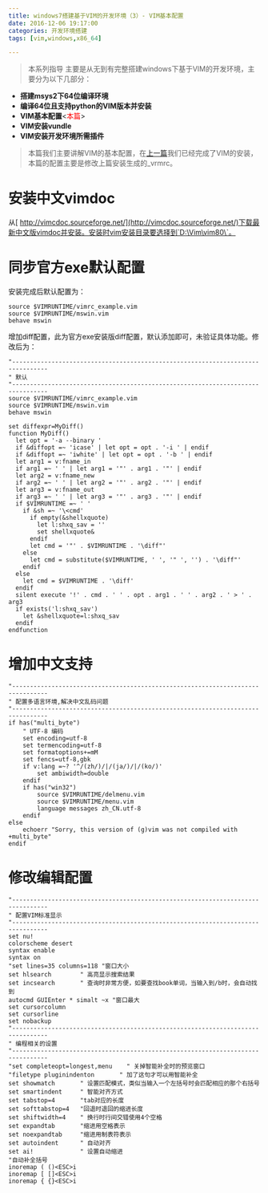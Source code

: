 ```yaml
---
title: windows7搭建基于VIM的开发环境（3）- VIM基本配置
date: 2016-12-06 19:17:00
categories: 开发环境搭建
tags: [vim,windows,x86_64]

---
```



> 本系列指导 主要是从无到有完整搭建windows下基于VIM的开发环境，主要分为以下几部分：

- **搭建msys2下64位编译环境**
- **编译64位且支持python的VIM版本并安装**
- **VIM基本配置**<<font color=red>本篇</font>>
- **VIM安装vundle**
- **VIM安装开发环境所需插件**

>本篇我们主要讲解VIM的基本配置，在[上一篇](http://qz757.github.io/2016/12/04/windows7%E6%90%AD%E5%BB%BA%E5%9F%BA%E4%BA%8EVIM%E7%9A%84%E5%BC%80%E5%8F%91%E7%8E%AF%E5%A2%83%EF%BC%882%EF%BC%89-%E7%BC%96%E8%AF%9164%E4%BD%8D%E4%B8%94%E6%94%AF%E6%8C%81python%E7%9A%84VIM%E7%89%88%E6%9C%AC%E5%B9%B6%E5%AE%89%E8%A3%85/)我们已经完成了VIM的安装，本篇的配置主要是修改上篇安装生成的_vrmrc。

# 安装中文vimdoc
从[ http://vimcdoc.sourceforge.net/](http://vimcdoc.sourceforge.net/)下载最新中文版vimdoc并安装。安装时vim安装目录要选择到`D:\Vim\vim80\`。


# 同步官方exe默认配置
安装完成后默认配置为：

```
source $VIMRUNTIME/vimrc_example.vim
source $VIMRUNTIME/mswin.vim
behave mswin

```
增加diff配置，此为官方exe安装版diff配置，默认添加即可，未验证具体功能。修改后为：

```
"--------------------------------------------------------------------------------
" 默认
"--------------------------------------------------------------------------------
source $VIMRUNTIME/vimrc_example.vim
source $VIMRUNTIME/mswin.vim
behave mswin

set diffexpr=MyDiff()
function MyDiff()
  let opt = '-a --binary '
  if &diffopt =~ 'icase' | let opt = opt . '-i ' | endif
  if &diffopt =~ 'iwhite' | let opt = opt . '-b ' | endif
  let arg1 = v:fname_in
  if arg1 =~ ' ' | let arg1 = '"' . arg1 . '"' | endif
  let arg2 = v:fname_new
  if arg2 =~ ' ' | let arg2 = '"' . arg2 . '"' | endif
  let arg3 = v:fname_out
  if arg3 =~ ' ' | let arg3 = '"' . arg3 . '"' | endif
  if $VIMRUNTIME =~ ' '
    if &sh =~ '\<cmd'
      if empty(&shellxquote)
        let l:shxq_sav = ''
        set shellxquote&
      endif
      let cmd = '"' . $VIMRUNTIME . '\diff"'
    else
      let cmd = substitute($VIMRUNTIME, ' ', '" ', '') . '\diff"'
    endif
  else
    let cmd = $VIMRUNTIME . '\diff'
  endif
  silent execute '!' . cmd . ' ' . opt . arg1 . ' ' . arg2 . ' > ' . arg3
  if exists('l:shxq_sav')
    let &shellxquote=l:shxq_sav
  endif
endfunction
```


# 增加中文支持

```
"--------------------------------------------------------------------------------
" 配置多语言环境,解决中文乱码问题
"--------------------------------------------------------------------------------
if has("multi_byte") 
    " UTF-8 编码 
    set encoding=utf-8 
    set termencoding=utf-8 
    set formatoptions+=mM 
    set fencs=utf-8,gbk 
    if v:lang =~? '^/(zh/)/|/(ja/)/|/(ko/)' 
        set ambiwidth=double 
    endif 
    if has("win32") 
        source $VIMRUNTIME/delmenu.vim 
        source $VIMRUNTIME/menu.vim 
        language messages zh_CN.utf-8 
    endif 
else 
    echoerr "Sorry, this version of (g)vim was not compiled with +multi_byte" 
endif
```

# 修改编辑配置

```
"--------------------------------------------------------------------------------
" 配置VIM标准显示
"--------------------------------------------------------------------------------
set nu!
colorscheme desert 
syntax enable 
syntax on
"set lines=35 columns=118 "窗口大小
set hlsearch        " 高亮显示搜索结果
set incsearch       " 查询时非常方便，如要查找book单词，当输入到/b时，会自动找到
autocmd GUIEnter * simalt ~x "窗口最大
set cursorcolumn
set cursorline
set nobackup
"--------------------------------------------------------------------------------
" 编程相关的设置
"--------------------------------------------------------------------------------
"set completeopt=longest,menu    " 关掉智能补全时的预览窗口
"filetype pluginindenton       " 加了这句才可以用智能补全
set showmatch       " 设置匹配模式，类似当输入一个左括号时会匹配相应的那个右括号
set smartindent     " 智能对齐方式
set tabstop=4       "tab对应的长度
set softtabstop=4   "回退时退回的缩进长度
set shiftwidth=4    " 换行时行间交错使用4个空格
set expandtab       "缩进用空格表示
set noexpandtab     "缩进用制表符表示
set autoindent      " 自动对齐
set ai!             " 设置自动缩进
"自动补全括号
inoremap ( ()<ESC>i
inoremap [ []<ESC>i
inoremap { {}<ESC>i
```
